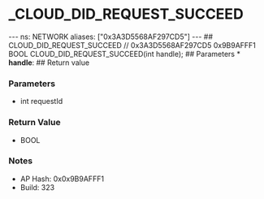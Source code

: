 # _CLOUD_DID_REQUEST_SUCCEED

--- ns: NETWORK aliases: ["0x3A3D5568AF297CD5"] --- ## CLOUD_DID_REQUEST_SUCCEED  // 0x3A3D5568AF297CD5 0x9B9AFFF1 BOOL CLOUD_DID_REQUEST_SUCCEED(int handle);   ## Parameters * **handle**:  ## Return value

### Parameters
* int requestId

### Return Value
* BOOL

### Notes
* AP Hash: 0x0x9B9AFFF1
* Build: 323

